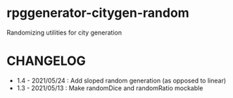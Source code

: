 # rpggenerator-citygen-random
Randomizing utilities for city generation


# CHANGELOG
- 1.4 - 2021/05/24 : Add sloped random generation (as opposed to linear)
- 1.3 - 2021/05/13 : Make randomDice and randomRatio mockable

